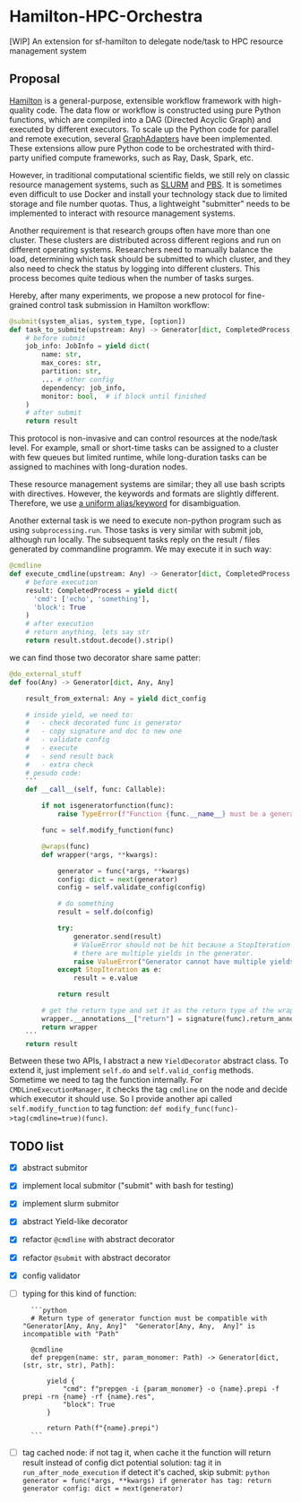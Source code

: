# Hamilton-HPC-Orchestra
[WIP] An extension for sf-hamilton to delegate node/task to HPC resource management system

## Proposal
[Hamilton](https://hamilton.dagworks.io/en/latest/) is a general-purpose, extensible workflow framework with high-quality code. The data flow or workflow is constructed using pure Python functions, which are compiled into a DAG (Directed Acyclic Graph) and executed by different executors. To scale up the Python code for parallel and remote execution, several [GraphAdapters](https://hamilton.dagworks.io/en/latest/reference/graph-adapters/) have been implemented. These extensions allow pure Python code to be orchestrated with third-party unified compute frameworks, such as Ray, Dask, Spark, etc.

However, in traditional computational scientific fields, we still rely on classic resource management systems, such as [SLURM](https://slurm.schedmd.com/documentation.html) and [PBS](https://www.pbs.org/). It is sometimes even difficult to use Docker and install your technology stack due to limited storage and file number quotas. Thus, a lightweight "submitter" needs to be implemented to interact with resource management systems. 

Another requirement is that research groups often have more than one cluster. These clusters are distributed across different regions and run on different operating systems. Researchers need to manually balance the load, determining which task should be submitted to which cluster, and they also need to check the status by logging into different clusters. This process becomes quite tedious when the number of tasks surges.

Hereby, after many experiments, we propose a new protocol for fine-grained control task submission in Hamilton workflow:
```python
@submit(system_alias, system_type, [option])
def task_to_submite(upstream: Any) -> Generator[dict, CompletedProcess, Any]:
    # before submit
    job_info: JobInfo = yield dict(
        name: str,
        max_cores: str,
        partition: str,
        ... # other config
        dependency: job_info,
        monitor: bool,  # if block until finished
    )
    # after submit
    return result
```
This protocol is non-invasive and can control resources at the node/task level. For example, small or short-time tasks can be assigned to a cluster with few queues but limited runtime, while long-duration tasks can be assigned to machines with long-duration nodes.

These resource management systems are similar; they all use bash scripts with directives. However, the keywords and formats are slightly different. Therefore, we use [a uniform alias/keyword](https://github.com/pyiron/pysqa) for disambiguation.

Another external task is we need to execute non-python program such as using `subprocessing.run`. Those tasks is very similar with submit job, although run locally. The subsequent tasks reply on the result / files generated by commandline programm. We may execute it in such way:

```python
@cmdline
def execute_cmdline(upstream: Any) -> Generator[dict, CompletedProcess, str]:
    # before execution
    result: CompletedProcess = yield dict(
      'cmd': ['echo', 'something'],
      'block': True
    )
    # after execution
    # return anything, lets say str
    return result.stdout.decode().strip()
```
we can find those two decorator share same patter: 

``` python
@do_external_stuff
def foo(Any) -> Generator[dict, Any, Any]

    result_from_external: Any = yield dict_config

    # inside yield, we need to:
    #   - check decorated func is generator
    #   - copy signature and doc to new one
    #   - validate config
    #   - execute
    #   - send result back
    #   - extra check
    # pesudo code:
    ```
    def __call__(self, func: Callable):

        if not isgeneratorfunction(func):
            raise TypeError(f"Function {func.__name__} must be a generator function")

        func = self.modify_function(func)

        @wraps(func)
        def wrapper(*args, **kwargs):

            generator = func(*args, **kwargs)
            config: dict = next(generator)
            config = self.validate_config(config)

            # do something
            result = self.do(config)

            try:
                generator.send(result)
                # ValueError should not be hit because a StopIteration should be raised, unless
                # there are multiple yields in the generator.
                raise ValueError("Generator cannot have multiple yields.")
            except StopIteration as e:
                result = e.value

            return result

        # get the return type and set it as the return type of the wrapper
        wrapper.__annotations__["return"] = signature(func).return_annotation
        return wrapper
    ```
    return result
```

Between these two APIs, I abstract a new `YieldDecorator` abstract class. To extend it, just implement `self.do` and `self.valid_config` methods. Sometime we need to tag the function internally. For `CMDLineExecutionManager`, it checks the tag `cmdline` on the node and decide which executor it should use. So I provide another api called `self.modify_function` to tag function: `def modify_func(func)->tag(cmdline=true)(func)`.

## TODO list

- [x] abstract submitor
- [x] implement local submitor ("submit" with bash for testing)
- [x] implement slurm submitor
- [x] abstract Yield-like decorator
- [x] refactor `@cmdline` with abstract decorator
- [x] refactor `@submit` with abstract decorator
- [x] config validator
- [ ] typing for this kind of function: 
        
        ```python
        # Return type of generator function must be compatible with "Generator[Any, Any, Any]"  "Generator[Any, Any,  Any]" is incompatible with "Path"
      
        @cmdline
        def prepgen(name: str, param_monomer: Path) -> Generator[dict, (str, str, str), Path]:

            yield {
                "cmd": f"prepgen -i {param_monomer} -o {name}.prepi -f prepi -rn {name} -rf {name}.res",
                "block": True
            }

            return Path(f"{name}.prepi")
        ```


- [ ] tag cached node: 
        if not tag it, when cache it the function will return result instead of config dict
        potential solution: tag it in `run_after_node_execution`
        if detect it's cached, skip submit:
        ```python
        generator = func(*args, **kwargs)
        if generator has tag:
            return generator
        config: dict = next(generator)
        ```
